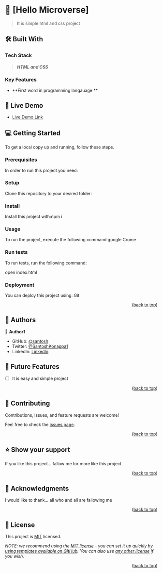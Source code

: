 # 📖 [Hello Microverse] 

> It is simple html and css project


## 🛠 Built With <a name="built-with"></a>

### Tech Stack <a name="tech-stack"></a>

> ##### HTML and CSS



<!-- Features -->

### Key Features <a name="key-features"></a>


- **First word in programming langauage **



<!-- LIVE DEMO -->

## 🚀 Live Demo 


- [Live Demo Link](https://yourdeployedapplicationlink.com)



<!-- GETTING STARTED -->

## 💻 Getting Started <a name="getting-started"></a>



To get a local copy up and running, follow these steps.

### Prerequisites

In order to run this project you need:

<!--
Example command:

```sh
 gem install rails
```
 -->

### Setup

Clone this repository to your desired folder:

<!--
Example commands:

```sh
  cd my-folder
  git clone git@github.com:myaccount/my-project.git
```
--->

### Install

Install this project with:npm i

<!--
Example command:

```sh
  cd my-project
  gem install
```
--->

### Usage

To run the project, execute the following command:google Crome

<!--
Example command:

```sh
  rails server
```
--->

### Run tests

To run tests, run the following command:

open index.html
<!--
Example command:

```sh
  bin/rails test test/models/article_test.rb
```
--->

### Deployment

You can deploy this project using: Git 

<!--
Example:

```sh

```
 -->

<p align="right">(<a href="#readme-top">back to top</a>)</p>

<!-- AUTHORS -->

## 👥 Authors <a name="authors"></a>



👤 **Author1**

- GitHub: [@santosh](https://github.com/Santosh-Konappanavar/HelloMicroverse/edit/main/README.md)
- Twitter: [@SantoshKonappa1](https://twitter.com/SantoshKonappa1)
- LinkedIn: [LinkedIn](https://www.linkedin.com/in/santosh-konappanavar/)



<!-- FUTURE FEATURES -->

## 🔭 Future Features <a name="future-features"></a>



- [ ] It is easy and simple project


<p align="right">(<a href="#readme-top">back to top</a>)</p>

<!-- CONTRIBUTING -->

## 🤝 Contributing <a name="contributing"></a>

Contributions, issues, and feature requests are welcome!

Feel free to check the [issues page](../../issues/).

<p align="right">(<a href="#readme-top">back to top</a>)</p>

<!-- SUPPORT -->

## ⭐️ Show your support <a name="support"></a>


If you like this project...
fallow me for more like this project

<p align="right">(<a href="#readme-top">back to top</a>)</p>

<!-- ACKNOWLEDGEMENTS -->

## 🙏 Acknowledgments <a name="acknowledgements"></a>



I would like to thank... all who and all are fallowing me

<p align="right">(<a href="#readme-top">back to top</a>)</p>

<!-- FAQ (optional) -->





<!-- LICENSE -->

## 📝 License <a name="license"></a>

This project is [MIT](./LICENSE) licensed.

_NOTE: we recommend using the [MIT license](https://choosealicense.com/licenses/mit/) - you can set it up quickly by [using templates available on GitHub](https://docs.github.com/en/communities/setting-up-your-project-for-healthy-contributions/adding-a-license-to-a-repository). You can also use [any other license](https://choosealicense.com/licenses/) if you wish._

<p align="right">(<a href="#readme-top">back to top</a>)</p>
